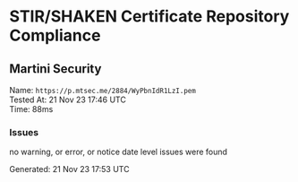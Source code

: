 # STIR/SHAKEN Certificate Repository Compliance

## Martini Security

Name: `https://p.mtsec.me/2884/WyPbnIdR1LzI.pem`\
Tested At: 21 Nov 23 17:46 UTC\
Time: 88ms

### Issues

no warning, or error, or notice date level issues were found

Generated: 21 Nov 23 17:53 UTC